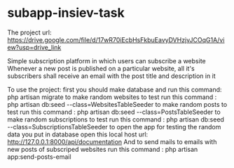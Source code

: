 # subapp-insiev-task
The project url: https://drive.google.com/file/d/17wR70iEcbHsFkbuEavyDVHzjvJCOqG1A/view?usp=drive_link

Simple subscription platform in which users can subscribe a website Whenever a new post is published on a particular website, all it's subscribers shall receive an email with the post title and description in it


To use the project:
first you should make database and run this command: php artisan migrate
to make random websites to test run this command : php artisan db:seed --class=WebsitesTableSeeder
to make random posts to test run this command : php artisan db:seed --class=PostsTableSeeder
to make random subscriptions to test run this command : php artisan db:seed --class=SubscriptionsTableSeeder 
to open the app for testing the random data you put in database open this local host url: http://127.0.0.1:8000/api/documentation
And to send mails to emails with new posts of subscriped websites run this command : php artisan app:send-posts-email
